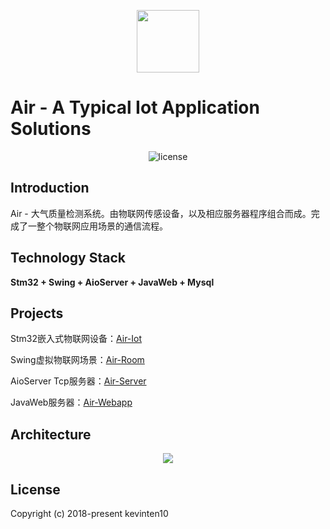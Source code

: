 <p align="center">
  <img src="https://github.com/kevinten10/Air/blob/master/Air.png" style="height: 100px;width: 100px">
</p>

# Air - A Typical Iot Application Solutions

<p align="center">
  <img src="https://img.shields.io/github/license/mashape/apistatus.svg" alt="license">
</p>

## Introduction

Air - 大气质量检测系统。由物联网传感设备，以及相应服务器程序组合而成。完成了一整个物联网应用场景的通信流程。

## Technology Stack

**Stm32 + Swing + AioServer + JavaWeb + Mysql**

## Projects

Stm32嵌入式物联网设备：[Air-Iot](https://github.com/kevinten10/Air-Iot)

Swing虚拟物联网场景：[Air-Room](https://github.com/kevinten10/Air-Room)

AioServer Tcp服务器：[Air-Server](https://github.com/kevinten10/Air-Server)

JavaWeb服务器：[Air-Webapp](https://github.com/kevinten10/Air-Webapp)

## Architecture

<p align="center">
  <img src="https://github.com/kevinten10/Air/blob/master/%E6%9E%B6%E6%9E%84%E5%9B%BE.png">
</p>

## License

Copyright (c) 2018-present kevinten10




